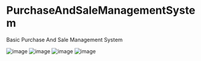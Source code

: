 # PurchaseAndSaleManagementSystem
Basic Purchase And Sale Management System

![image](https://github.com/SelimErenKarar/PurchaseAndSaleManagementSystem/assets/121455925/f61309f2-a81b-4000-8f31-3993a116db5c)
![image](https://github.com/SelimErenKarar/PurchaseAndSaleManagementSystem/assets/121455925/c5c90b2f-8c2c-407c-b5d6-cad7a6f0b8b7)
![image](https://github.com/SelimErenKarar/PurchaseAndSaleManagementSystem/assets/121455925/0df35b9f-57fb-4998-abec-af94bb879b1d)
![image](https://github.com/SelimErenKarar/PurchaseAndSaleManagementSystem/assets/121455925/1a70af99-55be-4930-9fd7-dff32fc76c9c)
